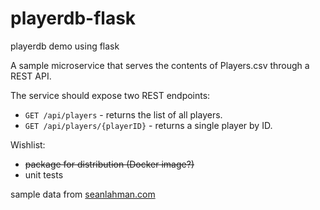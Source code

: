 # playerdb-flask
playerdb demo using flask

A sample microservice that serves the contents of Players.csv through a REST API.

The service should expose two REST endpoints:

* `GET /api/players` - returns the list of all players.
* `GET /api/players/{playerID}` - returns a single player by ID.

Wishlist:
* ~~package for distribution (Docker image?)~~
* unit tests

sample data from [seanlahman.com](http://seanlahman.com/)
